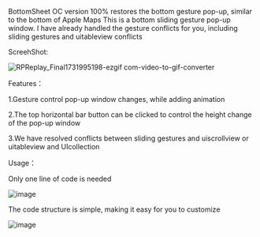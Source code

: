 
BottomSheet OC version 100% restores the bottom gesture pop-up, similar to the bottom of Apple Maps
This is a bottom sliding gesture pop-up window. I have already handled the gesture conflicts for you, including sliding gestures and uitableview conflicts

ScreehShot:

![RPReplay_Final1731995198-ezgif com-video-to-gif-converter](https://github.com/user-attachments/assets/ac002f88-77fd-4cf9-aab0-38c25e45d988)


Features：

1.Gesture control pop-up window changes, while adding animation

2.The top horizontal bar button can be clicked to control the height change of the pop-up window

3.We have resolved conflicts between sliding gestures and uiscrollview or uitableview and UIcollection

Usage：

Only one line of code is needed

![image](https://github.com/user-attachments/assets/210a45b9-559b-4ef4-b7b9-6f0edb8f5f4c)



The code structure is simple, making it easy for you to customize

![image](https://github.com/user-attachments/assets/6782aaa0-7549-40b8-9a27-38d6f93eb380)





